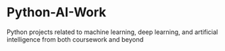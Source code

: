 # Python-AI-Work
Python projects related to machine learning, deep learning, and artificial intelligence from both coursework and beyond
